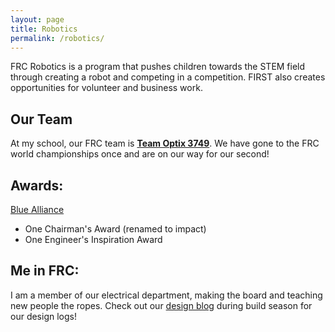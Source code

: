 ```yaml
---
layout: page
title: Robotics
permalink: /robotics/
---
```


FRC Robotics is a program that pushes children towards the STEM field through creating a robot and competing in a competition. FIRST also creates opportunities for volunteer and business work.

## Our Team
At my school, our FRC team is **[Team Optix 3749](https://www.team3749.org/home)**. We have gone to the FRC world championships once and are on our way for our second!

## Awards:
[Blue Alliance](https://www.thebluealliance.com/team/3749)
- One Chairman's Award (renamed to impact)
- One Engineer's Inspiration Award

## Me in FRC:
I am a member of our electrical department, making the board and teaching new people the ropes. Check out our [design blog](https://blog.team3749.org) during build season for our design logs!
